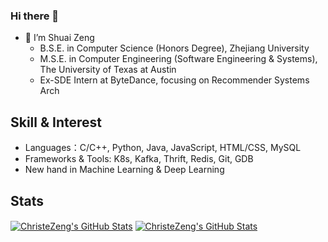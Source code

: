 ### Hi there 👋
- 🌱 I’m Shuai Zeng
  - B.S.E. in Computer Science (Honors Degree), Zhejiang University
  - M.S.E. in Computer Engineering (Software Engineering & Systems), The University of Texas at Austin
  - Ex-SDE Intern at ByteDance, focusing on Recommender Systems Arch

## Skill & Interest
- Languages：C/C++, Python, Java, JavaScript, HTML/CSS, MySQL
- Frameworks & Tools: K8s, Kafka, Thrift, Redis, Git, GDB
- New hand in Machine Learning & Deep Learning

## Stats

<a href="https://github.com/ChristeZeng/ChristeZeng">
  <img align="center" src="https://github-readme-stats.vercel.app/api/top-langs/?username=ChristeZeng&langs_count=10&layout=compact" alt="ChristeZeng's GitHub Stats" /></a>

<a href="https://github.com/ChristeZeng">
  <img align="center" src="https://github-readme-stats.vercel.app/api?username=ChristeZeng&show_icons=true&line_height=27&count_private=true&title_color=6aa6f8" alt="ChristeZeng's GitHub Stats" /></a>

<!-- ![nothing](https://visitor-badge.laobi.icu/badge?page_id=ChristeZeng)
 -->
<!-- [![ChristeZeng's github stats](https://github-readme-stats.vercel.app/api?username=ChristeZeng "![ChristeZeng's github stats")](https://github.com/ChristeZeng/github-readme-stats)

[![Top Langs](https://github-readme-stats.vercel.app/api/top-langs/?username=ChristeZeng&layout=compact)](https://github.com/ChristeZeng/github-readme-stats) -->

<!--
**ChristeZeng/ChristeZeng** is a ✨ _special_ ✨ repository because its `README.md` (this file) appears on your GitHub profile.

Here are some ideas to get you started:

- 🔭 I’m currently working on ByteDance as an Infra Developer
- 🌱 I’m currently learning School of Computer Science, Zhejiang University
- 👯 I’m looking to collaborate on ...
- 🤔 I’m looking for help with ...
- 💬 Ask me about ...
- 📫 How to reach me: ...
- 😄 Pronouns: ...
- ⚡ Fun fact: ...
-->
